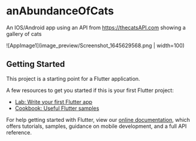 # anAbundanceOfCats

An IOS/Android app using an API from https://thecatsAPI.com showing a gallery of cats

![AppImage1](image_preview/Screenshot_1645629568.png | width=100) 

## Getting Started

This project is a starting point for a Flutter application.

A few resources to get you started if this is your first Flutter project:

- [Lab: Write your first Flutter app](https://flutter.dev/docs/get-started/codelab)
- [Cookbook: Useful Flutter samples](https://flutter.dev/docs/cookbook)

For help getting started with Flutter, view our
[online documentation](https://flutter.dev/docs), which offers tutorials,
samples, guidance on mobile development, and a full API reference.
